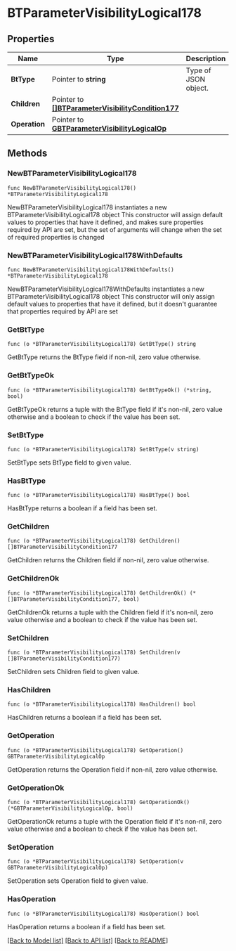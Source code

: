 # BTParameterVisibilityLogical178

## Properties

Name | Type | Description | Notes
------------ | ------------- | ------------- | -------------
**BtType** | Pointer to **string** | Type of JSON object. | [optional] 
**Children** | Pointer to [**[]BTParameterVisibilityCondition177**](BTParameterVisibilityCondition177.md) |  | [optional] 
**Operation** | Pointer to [**GBTParameterVisibilityLogicalOp**](GBTParameterVisibilityLogicalOp.md) |  | [optional] 

## Methods

### NewBTParameterVisibilityLogical178

`func NewBTParameterVisibilityLogical178() *BTParameterVisibilityLogical178`

NewBTParameterVisibilityLogical178 instantiates a new BTParameterVisibilityLogical178 object
This constructor will assign default values to properties that have it defined,
and makes sure properties required by API are set, but the set of arguments
will change when the set of required properties is changed

### NewBTParameterVisibilityLogical178WithDefaults

`func NewBTParameterVisibilityLogical178WithDefaults() *BTParameterVisibilityLogical178`

NewBTParameterVisibilityLogical178WithDefaults instantiates a new BTParameterVisibilityLogical178 object
This constructor will only assign default values to properties that have it defined,
but it doesn't guarantee that properties required by API are set

### GetBtType

`func (o *BTParameterVisibilityLogical178) GetBtType() string`

GetBtType returns the BtType field if non-nil, zero value otherwise.

### GetBtTypeOk

`func (o *BTParameterVisibilityLogical178) GetBtTypeOk() (*string, bool)`

GetBtTypeOk returns a tuple with the BtType field if it's non-nil, zero value otherwise
and a boolean to check if the value has been set.

### SetBtType

`func (o *BTParameterVisibilityLogical178) SetBtType(v string)`

SetBtType sets BtType field to given value.

### HasBtType

`func (o *BTParameterVisibilityLogical178) HasBtType() bool`

HasBtType returns a boolean if a field has been set.

### GetChildren

`func (o *BTParameterVisibilityLogical178) GetChildren() []BTParameterVisibilityCondition177`

GetChildren returns the Children field if non-nil, zero value otherwise.

### GetChildrenOk

`func (o *BTParameterVisibilityLogical178) GetChildrenOk() (*[]BTParameterVisibilityCondition177, bool)`

GetChildrenOk returns a tuple with the Children field if it's non-nil, zero value otherwise
and a boolean to check if the value has been set.

### SetChildren

`func (o *BTParameterVisibilityLogical178) SetChildren(v []BTParameterVisibilityCondition177)`

SetChildren sets Children field to given value.

### HasChildren

`func (o *BTParameterVisibilityLogical178) HasChildren() bool`

HasChildren returns a boolean if a field has been set.

### GetOperation

`func (o *BTParameterVisibilityLogical178) GetOperation() GBTParameterVisibilityLogicalOp`

GetOperation returns the Operation field if non-nil, zero value otherwise.

### GetOperationOk

`func (o *BTParameterVisibilityLogical178) GetOperationOk() (*GBTParameterVisibilityLogicalOp, bool)`

GetOperationOk returns a tuple with the Operation field if it's non-nil, zero value otherwise
and a boolean to check if the value has been set.

### SetOperation

`func (o *BTParameterVisibilityLogical178) SetOperation(v GBTParameterVisibilityLogicalOp)`

SetOperation sets Operation field to given value.

### HasOperation

`func (o *BTParameterVisibilityLogical178) HasOperation() bool`

HasOperation returns a boolean if a field has been set.


[[Back to Model list]](../README.md#documentation-for-models) [[Back to API list]](../README.md#documentation-for-api-endpoints) [[Back to README]](../README.md)


